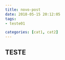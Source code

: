 ```yaml
---
title: novo-post
date: 2018-05-15 20:12:05
tags:
- teste01

categories: [cat1, cat2]
---
```



## TESTE
